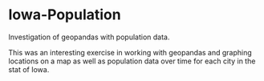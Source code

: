 # Iowa-Population
Investigation of geopandas with population data.

This was an interesting exercise in working with geopandas and graphing locations on a map as well as population data over time for each city in the stat of Iowa.
